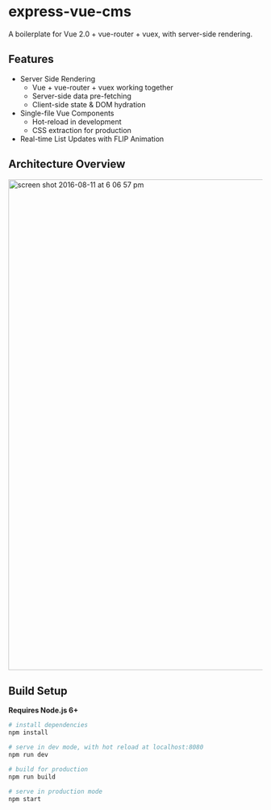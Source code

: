 # express-vue-cms

A boilerplate for Vue 2.0 + vue-router + vuex, with server-side rendering.

## Features

- Server Side Rendering
  - Vue + vue-router + vuex working together
  - Server-side data pre-fetching
  - Client-side state & DOM hydration
- Single-file Vue Components
  - Hot-reload in development
  - CSS extraction for production
- Real-time List Updates with FLIP Animation

## Architecture Overview

<img width="973" alt="screen shot 2016-08-11 at 6 06 57 pm" src="https://cloud.githubusercontent.com/assets/499550/17607895/786a415a-5fee-11e6-9c11-45a2cfdf085c.png">

## Build Setup

**Requires Node.js 6+**

``` bash
# install dependencies
npm install

# serve in dev mode, with hot reload at localhost:8080
npm run dev

# build for production
npm run build

# serve in production mode
npm start
```
